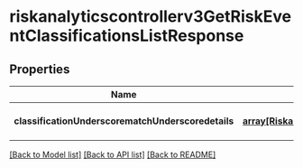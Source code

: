 # riskanalyticscontrollerv3GetRiskEventClassificationsListResponse

## Properties
Name | Type | Description | Notes
------------ | ------------- | ------------- | -------------
**classificationUnderscorematchUnderscoredetails** | [**array[Riskanalyticsenginev3ClassificationMatchDetails]**](Riskanalyticsenginev3ClassificationMatchDetails.md) | Classification match details | [optional] [default to null]

[[Back to Model list]](../README.md#documentation-for-models) [[Back to API list]](../README.md#documentation-for-api-endpoints) [[Back to README]](../README.md)


